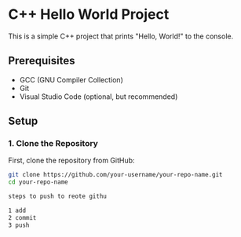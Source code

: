 # C++ Hello World Project

This is a simple C++ project that prints "Hello, World!" to the console.

## Prerequisites

- GCC (GNU Compiler Collection)
- Git
- Visual Studio Code (optional, but recommended)

## Setup

### 1. Clone the Repository

First, clone the repository from GitHub:

```sh
git clone https://github.com/your-username/your-repo-name.git
cd your-repo-name

steps to push to reote githu 

1 add 
2 commit 
3 push 
